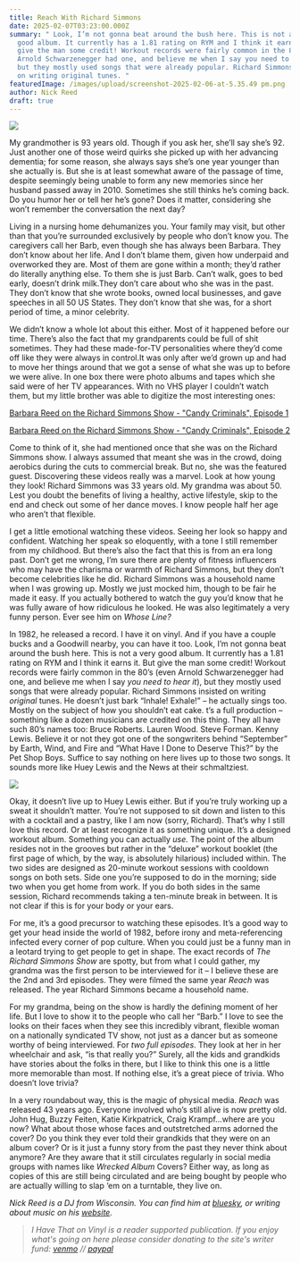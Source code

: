 ```yaml
---
title: Reach With Richard Simmons
date: 2025-02-07T03:23:00.000Z
summary: " Look, I’m not gonna beat around the bush here. This is not a very
  good album. It currently has a 1.81 rating on RYM and I think it earns it. But
  give the man some credit! Workout records were fairly common in the 80’s (even
  Arnold Schwarzenegger had one, and believe me when I say you need to hear it),
  but they mostly used songs that were already popular. Richard Simmons insisted
  on writing original tunes. "
featuredImage: /images/upload/screenshot-2025-02-06-at-5.35.49 pm.png
author: Nick Reed
draft: true
---
```

![](/images/upload/screenshot-2025-02-06-at-5.35.49 pm.png)

My grandmother is 93 years old. Though if you ask her, she’ll say she’s 92. Just another one of those weird quirks she picked up with her advancing dementia; for some reason, she always says she’s one year younger than she actually is. But she is at least somewhat aware of the passage of time, despite seemingly being unable to form any new memories since her husband passed away in 2010. Sometimes she still thinks he’s coming back. Do you humor her or tell her he’s gone? Does it matter, considering she won’t remember the conversation the next day?

Living in a nursing home dehumanizes you. Your family may visit, but other than that you’re surrounded exclusively by people who don’t know you. The caregivers call her Barb, even though she has always been Barbara. They don’t know about her life. And I don’t blame them, given how underpaid and overworked they are. Most of them are gone within a month; they’d rather do literally anything else. To them she is just Barb. Can’t walk, goes to bed early, doesn’t drink milk.They don’t care about who she was in the past. They don’t know that she wrote books, owned local businesses, and gave speeches in all 50 US States. They don’t know that she was, for a short period of time, a minor celebrity.

We didn’t know a whole lot about this either. Most of it happened before our time. There’s also the fact that my grandparents could be full of shit sometimes. They had these made-for-TV personalities where they’d come off like they were always in control.It was only after we’d grown up and had to move her things around that we got a sense of what she was up to before we were alive. In one box there were photo albums and tapes which she said were of her TV appearances. With no VHS player I couldn’t watch them, but my little brother was able to digitize the most interesting ones:

[Barbara Reed on the Richard Simmons Show - "Candy Criminals", Episode 1](https://www.youtube.com/watch?v=LK22E2wtN_4)

[Barbara Reed on the Richard Simmons Show - "Candy Criminals", Episode 2](https://www.youtube.com/watch?v=TTreKF-MK34)

Come to think of it, she had mentioned once that she was on the Richard Simmons show. I always assumed that meant she was in the crowd, doing aerobics during the cuts to commercial break. But no, she was the featured guest. Discovering these videos really was a marvel. Look at how young they look! Richard Simmons was 33 years old. My grandma was about 50. Lest you doubt the benefits of living a healthy, active lifestyle, skip to the end and check out some of her dance moves. I know people half her age who aren’t that flexible.

I get a little emotional watching these videos. Seeing her look so happy and confident. Watching her speak so eloquently, with a tone I still remember from my childhood. But there’s also the fact that this is from an era long past. Don’t get me wrong, I’m sure there are plenty of fitness influencers who may have the charisma or warmth of Richard Simmons, but they don’t become celebrities like he did. Richard Simmons was a household name when I was growing up. Mostly we just mocked him, though to be fair he made it easy. If you actually bothered to watch the guy you’d know that he was fully aware of how ridiculous he looked. He was also legitimately a very funny person. Ever see him on *Whose Line?*

In 1982, he released a record. I have it on vinyl. And if you have a couple bucks and a Goodwill nearby, you can have it too. Look, I’m not gonna beat around the bush here. This is not a very good album. It currently has a 1.81 rating on RYM and I think it earns it. But give the man some credit! Workout records were fairly common in the 80’s (even Arnold Schwarzenegger had one, and believe me when I say *you need to hear it*), but they mostly used songs that were already popular. Richard Simmons insisted on writing *original* tunes. He doesn’t just bark “Inhale! Exhale!” – he actually sings too. Mostly on the subject of how you shouldn’t eat cake. t’s a full production – something like a dozen musicians are credited on this thing. They all have such 80’s names too: Bruce Roberts. Lauren Wood. Steve Forman. Kenny Lewis. Believe it or not they got one of the songwriters behind “September” by Earth, Wind, and Fire and “What Have I Done to Deserve This?” by the Pet Shop Boys. Suffice to say nothing on here lives up to those two songs. It sounds more like Huey Lewis and the News at their schmaltziest.

![](/images/upload/screenshot-2025-02-06-at-5.35.37 pm.png)

Okay, it doesn’t live up to Huey Lewis either. But if you’re truly working up a sweat it shouldn’t matter. You’re not supposed to sit down and listen to this with a cocktail and a pastry, like I am now (sorry, Richard). That’s why I still love this record. Or at least recognize it as something unique. It’s a designed workout album. Something you can actually *use.* The point of the album resides not in the grooves but rather in the “deluxe” workout booklet (the first page of which, by the way, is absolutely hilarious) included within. The two sides are designed as 20-minute workout sessions with cooldown songs on both sets. Side one you’re supposed to do in the morning; side two when you get home from work. If you do both sides in the same session, Richard recommends taking a ten-minute break in between. It is not clear if this is for your body or your ears.

For me, it’s a good precursor to watching these episodes. It’s a good way to get your head inside the world of 1982, before irony and meta-referencing infected every corner of pop culture. When you could just be a funny man in a leotard trying to get people to get in shape. The exact records of *The Richard Simmons Show* are spotty, but from what I could gather, my grandma was the first person to be interviewed for it – I believe these are the 2nd and 3rd episodes. They were filmed the same year *Reach* was released. The year Richard Simmons became a household name.

For my grandma, being on the show is hardly the defining moment of her life. But I love to show it to the people who call her “Barb.” I love to see the looks on their faces when they see this incredibly vibrant, flexible woman on a nationally syndicated TV show, not just as a dancer but as someone worthy of being interviewed. For *two full episodes*. They look at her in her wheelchair and ask, “is that really you?” Surely, all the kids and grandkids have stories about the folks in there, but I like to think this one is a little more memorable than most. If nothing else, it’s a great piece of trivia. Who doesn’t love trivia?

In a very roundabout way, this is the magic of physical media. *Reach* was released 43 years ago. Everyone involved who’s still alive is now pretty old. John Hug, Buzzy Feiten, Katie Kirkpatrick, Craig Krampf…where are you now? What about those whose faces and outstretched arms adorned the cover? Do you think they ever told their grandkids that they were on an album cover? Or is it just a funny story from the past they never think about anymore? Are they aware that it still circulates regularly in social media groups with names like *Wrecked Album* Covers? Either way, as long as copies of this are still being circulated and are being bought by people who are actually willing to slap ‘em on a turntable, they live on.

*Nick Reed is a DJ from Wisconsin. You can find him at [bluesky](https://bsky.app/profile/critterjams.bsky.social), or writing about music on his [website](https://critterjams.wordpress.com/).*

> *I Have That on Vinyl is a reader supported publication. If you enjoy what's going on here please consider donating to the site's writer fund: [venmo](https://account.venmo.com/u/Michele-Catalano2659) // [paypal](https://www.paypal.com/paypalme/goingitaloneny?country.x=US&locale.x=en_US)*
